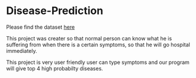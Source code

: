 # Disease-Prediction

Please find the dataset [here](https://github.com/ashish807/Disease-Prediction/blob/master/cleaned_data1.xlsx) 

This project was creater so that normal person can know what he is suffering from when there is a certain symptoms, so that he will go hospital immediately.

This project is very user friendly user can type symptoms and our program will give top 4 high probabilty diseases.
 
